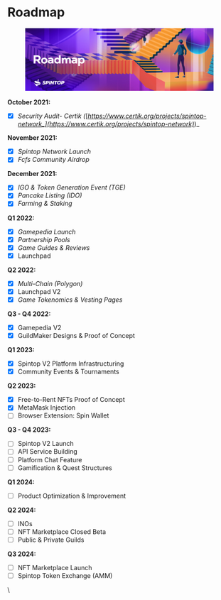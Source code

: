 # Roadmap

<figure><img src=".gitbook/assets/image (11).png" alt=""><figcaption></figcaption></figure>

&#x20;   **October 2021:**

* [x] _Security Audit- Certik (_[_https://www.certik.org/projects/spintop-network_](https://www.certik.org/projects/spintop-network)_)_

&#x20;   **November 2021:**

* [x] _Spintop Network Launch_&#x20;
* [x] _Fcfs Community Airdrop_&#x20;

&#x20;   **December 2021:**

* [x] _IGO & Token Generation Event (TGE)_
* [x] _Pancake Listing (IDO)_
* [x] _Farming & Staking_

&#x20;   **Q1 2022:**

* [x] _Gamepedia Launch_
* [x] _Partnership Pools_&#x20;
* [x] _Game Guides & Reviews_
* [x] Launchpad&#x20;

&#x20;   **Q2 2022:**

* [x] _Multi-Chain (Polygon)_&#x20;
* [x] Launchpad V2&#x20;
* [x] _Game Tokenomics & Vesting Pages_

&#x20;   **Q3 - Q4 2022:**

* [x] Gamepedia V2
* [x] GuildMaker Designs & Proof of Concept

&#x20;  **Q1 2023:**

* [x] Spintop V2 Platform Infrastructuring&#x20;
* [x] Community Events & Tournaments

&#x20;  **Q2 2023:**

* [x] Free-to-Rent NFTs Proof of Concept
* [x] MetaMask Injection
* [ ] Browser Extension: Spin Wallet

&#x20;  **Q3 - Q4 2023:**

* [ ] Spintop V2 Launch
* [ ] API Service Building
* [ ] Platform Chat Feature
* [ ] Gamification & Quest Structures

&#x20;   **Q1 2024:**

* [ ] Product Optimization & Improvement

&#x20;   **Q2 2024:**

* [ ] INOs
* [ ] NFT Marketplace Closed Beta
* [ ] Public & Private Guilds

&#x20;   **Q3 2024:**

* [ ] NFT Marketplace Launch
* [ ] Spintop Token Exchange (AMM)

\
